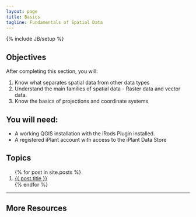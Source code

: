 ```yaml
---
layout: page
title: Basics
tagline: Fundamentals of Spatial Data
---
```

{% include JB/setup %}


## Objectives

After completing this section, you will:

1. Know what separates spatial data from other data types
2. Understand the main families of spatial data - Raster data and vector data.
3. Know the basics of projections and coordinate systems

## You will need:

- A working QGIS installation with the iRods Plugin installed.
- A registered iPlant account with access to the iPlant Data Store

## Topics

<ol class="posts">
  {% for post in site.posts %}
    <li><a href="{{ BASE_PATH }}{{ post.url }}">{{ post.title }}</a></li>
  {% endfor %}
</ol>

----

## More Resources
